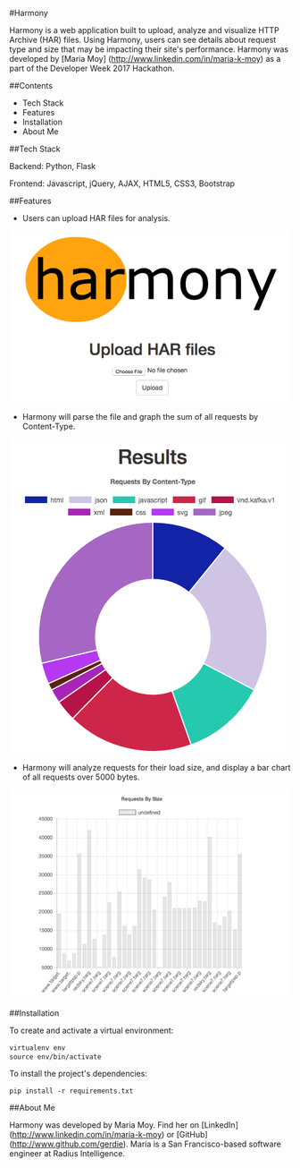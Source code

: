 #Harmony

Harmony is a web application built to upload, analyze and visualize HTTP Archive (HAR) files. Using Harmony, users can see details about request type and size that may be impacting their site's performance. Harmony was developed by [Maria Moy] (http://www.linkedin.com/in/maria-k-moy) as a part of the Developer Week 2017 Hackathon.

##Contents
- Tech Stack
- Features
- Installation
- About Me

##Tech Stack

Backend: Python, Flask

Frontend: Javascript, jQuery, AJAX, HTML5, CSS3, Bootstrap

##Features

- Users can upload HAR files for analysis.

![upload page](https://github.com/Gerdie/harmony/blob/master/static/img/upload.png)

- Harmony will parse the file and graph the sum of all requests by Content-Type.

![doughnut chart](https://github.com/Gerdie/harmony/blob/master/static/img/donut.png)

- Harmony will analyze requests for their load size, and display a bar chart of all requests over 5000 bytes.

![bar chart](https://github.com/Gerdie/harmony/blob/master/static/img/bar.png)


##Installation


To create and activate a virtual environment:
```
virtualenv env
source env/bin/activate
```

To install the project's dependencies:
```
pip install -r requirements.txt
```

##About Me

Harmony was developed by Maria Moy. Find her on [LinkedIn]
(http://www.linkedin.com/in/maria-k-moy) or [GitHub]
(http://www.github.com/gerdie). Maria is a San Francisco-based software engineer at Radius Intelligence.